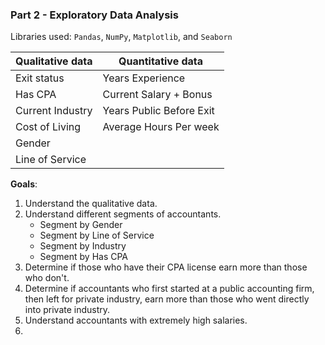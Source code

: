 ### Part 2 - Exploratory Data Analysis
Libraries used: `Pandas`, `NumPy`, `Matplotlib`, and `Seaborn`

| Qualitative data  | Quantitative data        |
| ----------------- | -----------------        |
| Exit status       | Years Experience         |
| Has CPA           | Current Salary + Bonus   |
| Current Industry  | Years Public Before Exit |
| Cost of Living    | Average Hours Per week   |
| Gender            |                          |
| Line of Service   |                          |

**Goals**:
  1. Understand the qualitative data.
  2. Understand different segments of accountants.
     * Segment by Gender
     * Segment by Line of Service
     * Segment by Industry
     * Segment by Has CPA
  4. Determine if those who have their CPA license earn more than those who don't.
  5. Determine if accountants who first started at a public accounting firm, then left for private industry, earn more than those who went directly into private industry.
  6. Understand accountants with extremely high salaries.
  7. 
